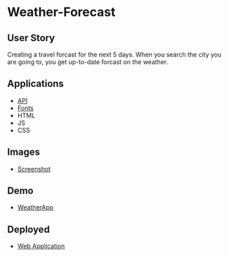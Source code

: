 # Weather-Forecast

## User Story
Creating a travel forcast for the next 5 days. When you search the city you are going to, you get up-to-date forcast on the weather.

## Applications
 - [API](https://openweathermap.org/api)
 - [Fonts](https://fonts.google.com/)
 - HTML
 - JS
 - CSS

 ## Images
 - [Screenshot](./assets/images/Trial.png)

 ## Demo
 - [WeatherApp](https://www.loom.com/share/bd71ae8858a54e71ac93c643926ccea1?sid=d38e0b0e-a2a4-4c26-bead-74c110209110)

 ## Deployed
 -  [Web Application](https://victorsamuel-dev.github.io/Weather-Forecast/)